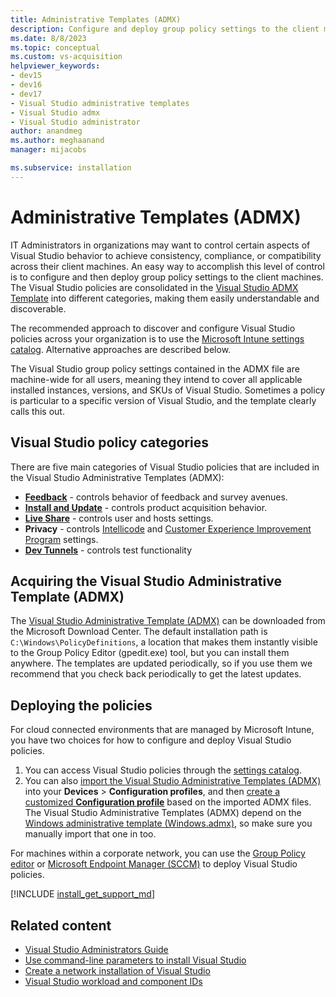 ```yaml
---
title: Administrative Templates (ADMX)
description: Configure and deploy group policy settings to the client machines in the Visual Studio ADMX Template and control Visual Studio behavior.
ms.date: 8/8/2023
ms.topic: conceptual
ms.custom: vs-acquisition
helpviewer_keywords:
- dev15
- dev16
- dev17
- Visual Studio administrative templates
- Visual Studio admx
- Visual Studio administrator
author: anandmeg
ms.author: meghaanand
manager: mijacobs

ms.subservice: installation
---
```

# Administrative Templates (ADMX) 

 
IT Administrators in organizations may want to control certain aspects of Visual Studio behavior to achieve consistency, compliance, or compatibility across their client machines. An easy way to accomplish this level of control is to configure and then deploy group policy settings to the client machines. The Visual Studio policies are consolidated in the [Visual Studio ADMX Template](https://aka.ms/vs/admx/details) into different categories, making them easily understandable and discoverable.   

The recommended approach to discover and configure Visual Studio policies across your organization is to use the [Microsoft Intune settings catalog](/mem/intune/configuration/settings-catalog). Alternative approaches are described below.

The Visual Studio group policy settings contained in the ADMX file are machine-wide for all users, meaning they intend to cover all applicable installed instances, versions, and SKUs of Visual Studio. Sometimes a policy is particular to a specific version of Visual Studio, and the template clearly calls this out. 
 
 ## Visual Studio policy categories
 
 There are five main categories of Visual Studio policies that are included in the Visual Studio Administrative Templates (ADMX):
 
  - [**Feedback**](./feedback-and-survey-policies.md) - controls behavior of feedback and survey avenues.
  - [**Install and Update**](./configure-policies-for-enterprise-deployments.md) - controls product acquisition behavior.
  - [**Live Share**](https://aka.ms/vsls-policies) - controls user and hosts settings.
  - **Privacy** - controls [Intellicode](/visualstudio/intellicode/intellicode-privacy) and [Customer Experience Improvement Program](https://aka.ms/vs/admx/telemetry) settings.
  - [**Dev Tunnels**](https://aka.ms/devtunnels/vs/admx) - controls test functionality
 
 ## Acquiring the Visual Studio Administrative Template (ADMX)
 
 The [Visual Studio Administrative Template (ADMX)](https://aka.ms/vs/admx/details) can be downloaded from the Microsoft Download Center. The default installation path is `C:\Windows\PolicyDefinitions`, a location that makes them instantly visible to the Group Policy Editor (gpedit.exe) tool, but you can install them anywhere. The templates are updated periodically, so if you use them we recommend that you check back periodically to get the latest updates. 

 ## Deploying the policies

For cloud connected environments that are managed by Microsoft Intune, you have two choices for how to configure and deploy Visual Studio policies.

1. You can access Visual Studio policies through the [settings catalog](/mem/intune/configuration/settings-catalog).
2. You can also [import the Visual Studio Administrative Templates (ADMX)](/mem/intune/configuration/administrative-templates-import-custom#add-the-admx-and-adml-files) into your **Devices** > **Configuration profiles**, and then [create a customized **Configuration profile**](/mem/intune/configuration/administrative-templates-import-custom#create-a-profile-using-your-imported-files) based on the imported ADMX files. The Visual Studio Administrative Templates (ADMX) depend on the [Windows administrative template (Windows.admx)](/mem/intune/configuration/administrative-templates-windows), so make sure you manually import that one in too.

For machines within a corporate network, you can use the [Group Policy editor](/previous-versions/windows/it-pro/windows-server-2012-r2-and-2012/dn265982(v=ws.11)) or [Microsoft Endpoint Manager (SCCM)](/mem/configmgr/core/understand/introduction) to deploy Visual Studio policies.

[!INCLUDE [install_get_support_md](includes/install_get_support_md.md)]

 ## Related content

* [Visual Studio Administrators Guide](visual-studio-administrator-guide.md)
* [Use command-line parameters to install Visual Studio](use-command-line-parameters-to-install-visual-studio.md)
* [Create a network installation of Visual Studio](create-a-network-installation-of-visual-studio.md)
* [Visual Studio workload and component IDs](workload-and-component-ids.md)
